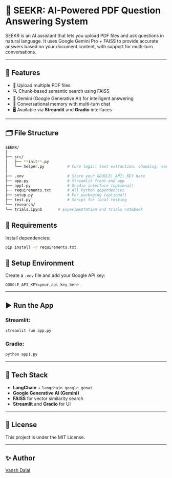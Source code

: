 
# 📄 SEEKR: AI-Powered PDF Question Answering System

SEEKR is an AI assistant that lets you upload PDF files and ask questions in natural language. It uses Google Gemini Pro + FAISS to provide accurate answers based on your document content, with support for multi-turn conversations.

---

## 🚀 Features

- 📁 Upload multiple PDF files
- 🔍 Chunk-based semantic search using FAISS
- 🤖 Gemini (Google Generative AI) for intelligent answering
- 💬 Conversational memory with multi-turn chat
- 🖥️ Available via **Streamlit** and **Gradio** interfaces

---

## 🗂️ File Structure


```bash
SEEKR/
│
├── src/
│   ├── **init**.py
│   └── helper.py          # Core logic: text extraction, chunking, vector store, conversational chain
│
├── .env                   # Store your GOOGLE\_API\_KEY here
├── app.py                 # Streamlit front-end app
├── app1.py                # Gradio interface (optional)
├── requirements.txt       # All Python dependencies
├── setup.py               # For packaging (optional)
├── test.py                # Script for local testing
└── research/
└── trials.ipynb       # Experimentation and trials notebook
````


## 🧪 Requirements

Install dependencies:

```bash
pip install -r requirements.txt
````


## 🔑 Setup Environment

Create a `.env` file and add your Google API key:

```env
GOOGLE_API_KEY=your_api_key_here
```

---

## ▶️ Run the App

### Streamlit:

```bash
streamlit run app.py
```

### Gradio:

```bash
python app1.py
```

---

## 🧠 Tech Stack

* **LangChain** + `langchain_google_genai`
* **Google Generative AI (Gemini)**
* **FAISS** for vector similarity search
* **Streamlit** and **Gradio** for UI

---

## 📌 License

This project is under the MIT License.

---

## ✨ Author

[Vansh Dalal](https://github.com/Vanshdalal314)

```
```

